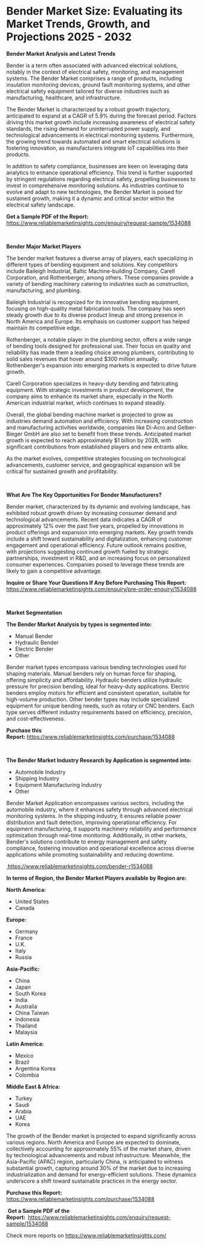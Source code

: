 <p><h1>Bender Market Size: Evaluating its Market Trends, Growth, and Projections 2025 - 2032</h1></p><p><strong>Bender Market Analysis and Latest Trends</strong></p>
<p><p>Bender is a term often associated with advanced electrical solutions, notably in the context of electrical safety, monitoring, and management systems. The Bender Market comprises a range of products, including insulation monitoring devices, ground fault monitoring systems, and other electrical safety equipment tailored for diverse industries such as manufacturing, healthcare, and infrastructure.</p><p>The Bender Market is characterized by a robust growth trajectory, anticipated to expand at a CAGR of 5.9% during the forecast period. Factors driving this market growth include increasing awareness of electrical safety standards, the rising demand for uninterrupted power supply, and technological advancements in electrical monitoring systems. Furthermore, the growing trend towards automated and smart electrical solutions is fostering innovation, as manufacturers integrate IoT capabilities into their products.</p><p>In addition to safety compliance, businesses are keen on leveraging data analytics to enhance operational efficiency. This trend is further supported by stringent regulations regarding electrical safety, propelling businesses to invest in comprehensive monitoring solutions. As industries continue to evolve and adapt to new technologies, the Bender Market is poised for sustained growth, making it a dynamic and critical sector within the electrical safety landscape.</p></p>
<p><strong>Get a Sample PDF of the Report:&nbsp;</strong> <a href="https://www.reliablemarketinsights.com/enquiry/request-sample/1534088?utm_campaign=2385&utm_medium=2&utm_source=Github&utm_content=ia&utm_term=17022025&utm_id=bender">https://www.reliablemarketinsights.com/enquiry/request-sample/1534088</a></p>
<p>&nbsp;</p>
<p><strong>Bender Major Market Players</strong></p>
<p><p>The bender market features a diverse array of players, each specializing in different types of bending equipment and solutions. Key competitors include Baileigh Industrial, Baltic Machine-building Company, Carell Corporation, and Rothenberger, among others. These companies provide a variety of bending machinery catering to industries such as construction, manufacturing, and plumbing.</p><p>Baileigh Industrial is recognized for its innovative bending equipment, focusing on high-quality metal fabrication tools. The company has seen steady growth due to its diverse product lineup and strong presence in North America and Europe. Its emphasis on customer support has helped maintain its competitive edge.</p><p>Rothenberger, a notable player in the plumbing sector, offers a wide range of bending tools designed for professional use. Their focus on quality and reliability has made them a leading choice among plumbers, contributing to solid sales revenues that hover around $300 million annually. Rothenberger's expansion into emerging markets is expected to drive future growth.</p><p>Carell Corporation specializes in heavy-duty bending and fabricating equipment. With strategic investments in product development, the company aims to enhance its market share, especially in the North American industrial market, which continues to expand steadily.</p><p>Overall, the global bending machine market is projected to grow as industries demand automation and efficiency. With increasing construction and manufacturing activities worldwide, companies like Di-Acro and Gelber-Bieger GmbH are also set to benefit from these trends. Anticipated market growth is expected to reach approximately $1 billion by 2028, with significant contributions from established players and new entrants alike. </p><p>As the market evolves, competitive strategies focusing on technological advancements, customer service, and geographical expansion will be critical for sustained growth and profitability.</p></p>
<p>&nbsp;</p>
<p><strong>What Are The Key Opportunities For Bender Manufacturers?</strong></p>
<p><p>Bender market, characterized by its dynamic and evolving landscape, has exhibited robust growth driven by increasing consumer demand and technological advancements. Recent data indicates a CAGR of approximately 12% over the past five years, propelled by innovations in product offerings and expansion into emerging markets. Key growth trends include a shift toward sustainability and digitalization, enhancing customer engagement and operational efficiency. Future outlook remains positive, with projections suggesting continued growth fueled by strategic partnerships, investment in R&D, and an increasing focus on personalized consumer experiences. Companies poised to leverage these trends are likely to gain a competitive advantage.</p></p>
<p><strong>Inquire or Share Your Questions If Any Before Purchasing This Report:</strong> <a href="https://www.reliablemarketinsights.com/enquiry/pre-order-enquiry/1534088?utm_campaign=2385&utm_medium=2&utm_source=Github&utm_content=ia&utm_term=17022025&utm_id=bender">https://www.reliablemarketinsights.com/enquiry/pre-order-enquiry/1534088</a></p>
<p>&nbsp;</p>
<p><strong>Market Segmentation</strong></p>
<p><strong>The Bender Market Analysis by types is segmented into:</strong></p>
<p><ul><li>Manual Bender</li><li>Hydraulic Bender</li><li>Electric Bender</li><li>Other</li></ul></p>
<p><p>Bender market types encompass various bending technologies used for shaping materials. Manual benders rely on human force for shaping, offering simplicity and affordability. Hydraulic benders utilize hydraulic pressure for precision bending, ideal for heavy-duty applications. Electric benders employ motors for efficient and consistent operation, suitable for high-volume production. Other bender types may include specialized equipment for unique bending needs, such as rotary or CNC benders. Each type serves different industry requirements based on efficiency, precision, and cost-effectiveness.</p></p>
<p><strong>Purchase this Report:&nbsp;</strong><a href="https://www.reliablemarketinsights.com/purchase/1534088?utm_campaign=2385&utm_medium=2&utm_source=Github&utm_content=ia&utm_term=17022025&utm_id=bender">https://www.reliablemarketinsights.com/purchase/1534088</a></p>
<p>&nbsp;</p>
<p><strong>The Bender Market Industry Research by Application is segmented into:</strong></p>
<p><ul><li>Automobile Industry</li><li>Shipping Industry</li><li>Equipment Manufacturing Industry</li><li>Other</li></ul></p>
<p><p>Bender Market Application encompasses various sectors, including the automobile industry, where it enhances safety through advanced electrical monitoring systems. In the shipping industry, it ensures reliable power distribution and fault detection, improving operational efficiency. For equipment manufacturing, it supports machinery reliability and performance optimization through real-time monitoring. Additionally, in other markets, Bender's solutions contribute to energy management and safety compliance, fostering innovation and operational excellence across diverse applications while promoting sustainability and reducing downtime.</p></p>
<p><a href="https://www.reliablemarketinsights.com/bender-r1534088?utm_campaign=2385&utm_medium=2&utm_source=Github&utm_content=ia&utm_term=17022025&utm_id=bender">&nbsp;https://www.reliablemarketinsights.com/bender-r1534088</a></p>
<p><strong>In terms of Region, the Bender Market Players available by Region are:</strong></p>
<p>
    <p> <strong> North America: </strong>
        <ul>
            <li>United States</li>
            <li>Canada</li>
        </ul>
        </p> 
    <p> <strong> Europe: </strong>
        <ul>
            <li>Germany</li>
            <li>France</li>
            <li>U.K.</li>
            <li>Italy</li>
            <li>Russia</li>
        </ul>
        </p> 
    <p> <strong> Asia-Pacific: </strong>
        <ul>
            <li>China</li>
            <li>Japan</li>
            <li>South Korea</li>
            <li>India</li>
            <li>Australia</li>
            <li>China Taiwan</li>
            <li>Indonesia</li>
            <li>Thailand</li>
            <li>Malaysia</li>
        </ul>
        </p> 
    <p> <strong> Latin America: </strong>
        <ul>
            <li>Mexico</li>
            <li>Brazil</li>
            <li>Argentina Korea</li>
            <li>Colombia</li>
        </ul>
        </p> 
    <p> <strong> Middle East & Africa: </strong>
        <ul>
            <li>Turkey</li>
            <li>Saudi</li>
            <li>Arabia</li>
            <li>UAE</li>
            <li>Korea</li>
        </ul>
    </p>
    </p>
<p><p>The growth of the Bender market is projected to expand significantly across various regions. North America and Europe are expected to dominate, collectively accounting for approximately 55% of the market share, driven by technological advancements and robust infrastructure. Meanwhile, the Asia-Pacific (APAC) region, particularly China, is anticipated to witness substantial growth, capturing around 30% of the market due to increasing industrialization and demand for energy-efficient solutions. These dynamics underscore a shift toward sustainable practices in the energy sector.</p></p>
<p><strong>Purchase this Report: </strong><a href="https://www.reliablemarketinsights.com/purchase/1534088?utm_campaign=2385&utm_medium=2&utm_source=Github&utm_content=ia&utm_term=17022025&utm_id=bender">https://www.reliablemarketinsights.com/purchase/1534088</a></p>
<p>&nbsp;<strong>Get a Sample PDF of the Report:&nbsp;&nbsp;</strong><a href="https://www.reliablemarketinsights.com/enquiry/request-sample/1534088?utm_campaign=2385&utm_medium=2&utm_source=Github&utm_content=ia&utm_term=17022025&utm_id=bender">https://www.reliablemarketinsights.com/enquiry/request-sample/1534088</a></p>
<p><strong></strong></p>
<p>Check more reports on <a href="https://www.reliablemarketinsights.com/?utm_campaign=2385&utm_medium=2&utm_source=Github&utm_content=ia&utm_term=17022025&utm_id=bender">https://www.reliablemarketinsights.com/</a></p>